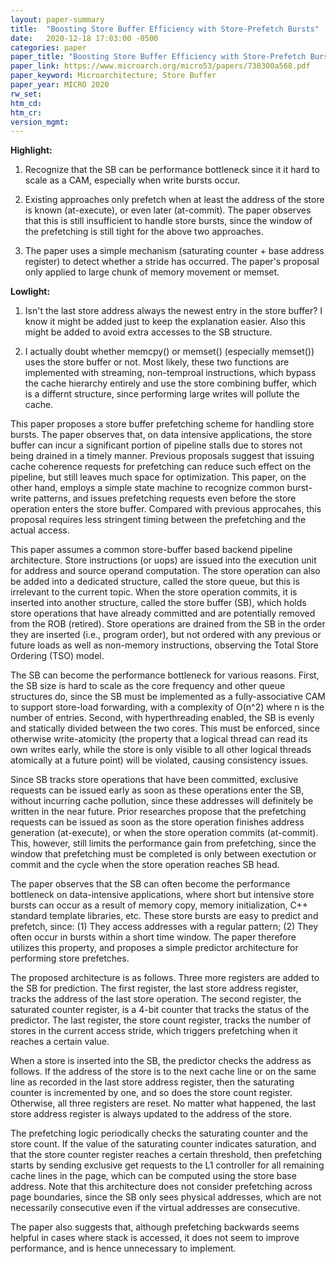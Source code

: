 ```yaml
---
layout: paper-summary
title:  "Boosting Store Buffer Efficiency with Store-Prefetch Bursts"
date:   2020-12-18 17:03:00 -0500
categories: paper
paper_title: "Boosting Store Buffer Efficiency with Store-Prefetch Bursts"
paper_link: https://www.microarch.org/micro53/papers/738300a568.pdf
paper_keyword: Microarchitecture; Store Buffer
paper_year: MICRO 2020
rw_set:
htm_cd:
htm_cr:
version_mgmt:
---
```


**Highlight:**

1. Recognize that the SB can be performance bottleneck since it it hard to scale as a CAM, especially when write
   bursts occur.

2. Existing approaches only prefetch when at least the address of the store is known (at-execute), or even later 
   (at-commit). The paper observes that this is still insufficient to handle store bursts, since the window of the
   prefetching is still tight for the above two approaches.

3. The paper uses a simple mechanism (saturating counter + base address register) to detect whether a stride
   has occurred. The paper's proposal only applied to large chunk of memory movement or memset.

**Lowlight:**

1. Isn't the last store address always the newest entry in the store buffer? I know it might be added just to keep
   the explanation easier. Also this might be added to avoid extra accesses to the SB structure.

2. I actually doubt whether memcpy() or memset() (especially memset()) uses the store buffer or not. Most likely, these
   two functions are implemented with streaming, non-temproal instructions, which bypass the cache hierarchy entirely
   and use the store combining buffer, which is a differnt structure, since performing large writes will pollute the 
   cache.

This paper proposes a store buffer prefetching scheme for handling store bursts. The paper observes that, on data 
intensive applications, the store buffer can incur a significant portion of pipeline stalls due to stores not being
drained in a timely manner. Previous proposals suggest that issuing cache coherence requests for prefetching can
reduce such effect on the pipeline, but still leaves much space for optimization. This paper, on the other hand,
employs a simple state machine to recognize common burst-write patterns, and issues prefetching requests even before
the store operation enters the store buffer. Compared with previous approcahes, this proposal requires less 
stringent timing between the prefetching and the actual access.

This paper assumes a common store-buffer based backend pipeline architecture. Store instructions (or uops) are issued
into the execution unit for address and source operand computation. The store operation can also be added into a 
dedicated structure, called the store queue, but this is irrelevant to the current topic.
When the store operation commits, it is inserted into another structure, called the store buffer (SB), which holds
store operations that have already committed and are potentially removed from the ROB (retired). Store operations are
drained from the SB in the order they are inserted (i.e., program order), but not ordered with any previous or future 
loads as well as non-memory instructions, observing the Total Store Ordering (TSO) model.

The SB can become the performance bottleneck for various reasons. First, the SB size is hard to scale as the core
frequency and other queue structures do, since the SB must be implemented as a fully-associative CAM to support 
store-load forwarding, with a complexity of O(n^2) where n is the number of entries. Second, with hyperthreading
enabled, the SB is evenly and statically divided between the two cores. This must be enforced, since otherwise
write-atomicity (the property that a logical thread can read its own writes early, while the store is only visible
to all other logical threads atomically at a future point) will be violated, causing consistency issues.

Since SB tracks store operations that have been committed, exclusive requests can be issued early as soon as these
operations enter the SB, without incurring cache pollution, since these addresses will definitely be written in the 
near future. Prior researches propose that the prefetching requests can be issued as soon as the store operation
finishes address generation (at-execute), or when the store operation commits (at-commit). 
This, however, still limits the performance gain from prefetching, since the window that prefetching must be completed 
is only between exectution or commit and the cycle when the store operation reaches SB head.

The paper observes that the SB can often become the performance bottleneck on data-intensive applications, where short
but intensive store bursts can occur as a result of memory copy, memory initialization, C++ standard template libraries,
etc. These store bursts are easy to predict and prefetch, since: (1) They access addresses with a regular pattern;
(2) They often occur in bursts within a short time window. The paper therefore utilizes this property, and proposes 
a simple predictor architecture for performing store prefetches.

The proposed architecture is as follows. Three more registers are added to the SB for prediction. The first register,
the last store address register, tracks the address of the last store operation. The second register, the saturated
counter register, is a 4-bit counter that tracks the status of the predictor. The last register, the store count
register, tracks the number of stores in the current access stride, which triggers prefetching when it reaches
a certain value.

When a store is inserted into the SB, the predictor checks the address as follows. If the address of the store
is to the next cache line or on the same line as recorded in the last store address register, then the saturating 
counter is incremented by one, and so does the store count register. Otherwise, all three registers are reset.
No matter what happened, the last store address register is always updated to the address of the store. 

The prefetching logic periodically checks the saturating counter and the store count. If the value of the saturating 
counter indicates saturation, and that the store counter register reaches a certain threshold, then prefetching
starts by sending exclusive get requests to the L1 controller for all remaining cache lines in the page, which can
be computed using the store base address. Note that this architecture does not consider prefetching across page
boundaries, since the SB only sees physical addresses, which are not necessarily consecutive even if the virtual
addresses are consecutive.

The paper also suggests that, although prefetching backwards seems helpful in cases where stack is accessed, it does
not seem to improve performance, and is hence unnecessary to implement.
